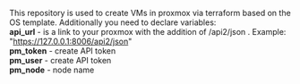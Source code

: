 This repository is used to create VMs in proxmox via terraform based on the OS template.
Additionally you need to declare variables: <br>
**api_url** - is a link to your proxmox with the addition of /api2/json . Example: "https://127.0.0.1:8006/api2/json" <br>
**pm_token** - create API token <br>
**pm_user** - create API token <br>
**pm_node** - node name <br>
